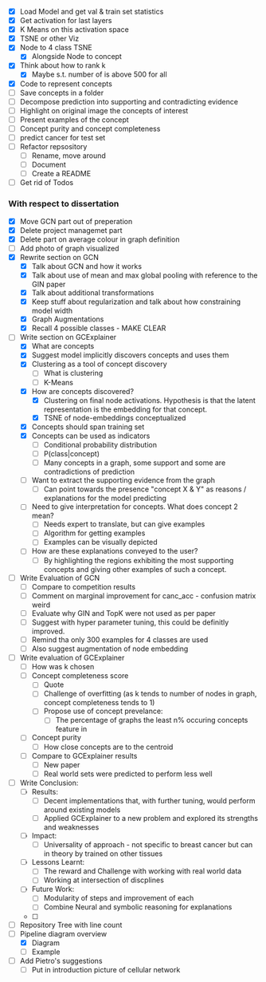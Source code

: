 - [x] Load Model and get val & train set statistics
- [x] Get activation for last layers
- [x] K Means on this activation space
- [x] TSNE or other Viz
- [x] Node to 4 class TSNE
  - [x] Alongside Node to concept
- [x] Think about how to rank k
  - [x] Maybe s.t. number of is above 500 for all
- [x] Code to represent concepts
- [ ] Save concepts in a folder
- [ ] Decompose prediction into supporting and contradicting evidence
- [ ] Highlight on original image the concepts of interest
- [ ] Present examples of the concept
- [ ] Concept purity and concept completeness
- [ ] predict cancer for test set
- [ ] Refactor repsository
  - [ ] Rename, move around
  - [ ] Document
  - [ ] Create a README
- [ ] Get rid of Todos

### With respect to dissertation

- [x] Move GCN part out of preperation
- [x] Delete project managemet part
- [x] Delete part on average colour in graph definition
- [ ] Add photo of graph visualized
- [x] Rewrite section on GCN
  - [x] Talk about GCN and how it works
  - [x] Talk about use of mean and max global pooling with reference to the GIN paper
  - [x] Talk about additional transformations
  - [x] Keep stuff about regularization and talk about how constraining model width
  - [x] Graph Augmentations
  - [x] Recall 4 possible classes - MAKE CLEAR
- [ ] Write section on GCExplainer
  - [x] What are concepts
  - [x] Suggest model implicitly discovers concepts and uses them
  - [x] Clustering as a tool of concept discovery
    - [ ] What is clustering
    - [ ] K-Means
  - [x] How are concepts discovered?
    - [x] Clustering on final node activations. Hypothesis is that the latent representation is the embedding for that concept.
    - [x] TSNE of node-embeddings conceptualized
  - [x] Concepts should span training set
  - [x] Concepts can be used as indicators
    - [ ] Conditional probability distribution
    - [ ] P(class|concept)
    - [ ] Many concepts in a graph, some support and some are contradictions of prediction
  - [ ] Want to extract the supporting evidence from the graph
    - [ ] Can point towards the presence "concept X & Y" as reasons / explanations for the model predicting
  - [ ] Need to give interpretation for concepts. What does concept 2 mean?
    - [ ] Needs expert to translate, but can give examples
    - [ ] Algorithm for getting examples
    - [ ] Examples can be visually depicted
  - [ ] How are these explanations conveyed to the user?
    - [ ] By highlighting the regions exhibiting the most supporting concepts and giving other examples of such a concept.
- [ ] Write Evaluation of GCN
  - [ ] Compare to competition results
  - [ ] Comment on marginal improvement for canc_acc - confusion matrix weird
  - [ ] Evaluate why GIN and TopK were not used as per paper
  - [ ] Suggest with hyper parameter tuning, this could be definitly improved.
  - [ ] Remind tha only 300 examples for 4 classes are used
  - [ ] Also suggest augmentation of node embedding
- [ ] Write evaluation of GCExplainer
  - [ ] How was k chosen
  - [ ] Concept completeness score
    - [ ] Quote
    - [ ] Challenge of overfitting (as k tends to number of nodes in graph, concept completeness tends to 1)
    - [ ] Propose use of concept prevelance:
      - [ ] The percentage of graphs the least n% occuring concepts feature in
  - [ ] Concept purity
    - [ ] How close concepts are to the centroid
  - [ ] Compare to GCExplainer results
    - [ ] New paper
    - [ ] Real world sets were predicted to perform less well
- [ ] Write Conclusion:
  - [ ] Results:
    - [ ] Decent implementations that, with further tuning, would perform around existing models
    - [ ] Applied GCExplainer to a new problem and explored its strengths and weaknesses
  - [ ] Impact:
    - [ ] Universality of approach - not specific to breast cancer but can in theory by trained on other tissues
  - [ ] Lessons Learnt:
    - [ ] The reward and Challenge with working with real world data
    - [ ] Working at intersection of discplines
  - [ ] Future Work:
    - [ ] Modularity of steps and improvement of each
    - [ ] Combine Neural and symbolic reasoning for explanations
  - [ ]
- [ ] Repository Tree with line count
- [ ] Pipeline diagram overview
  - [x] Diagram
  - [ ] Example
- [ ] Add Pietro's suggestions
  - [ ] Put in introduction picture of cellular network
